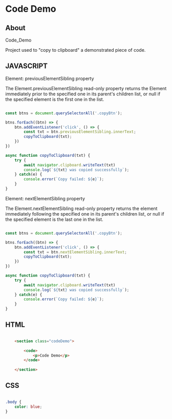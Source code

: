 # Code Demo

## About

Code_Demo

Project used to "copy to clipboard" a demonstrated piece of code. 


## JAVASCRIPT

<!-- [ Previous Elemenet Sibling ] -->
Element: previousElementSibling property

The Element.previousElementSibling read-only property returns the Element immediately prior to the specified one in its parent's children list, or null if the specified element is the first one in the list.
<!-- [ / Previous Element Sibling / ] -->

``` js

const btns = document.querySelectorAll('.copyBtn');

btns.forEach((btn) => {
    btn.addEventListener('click', () => {
        const txt = btn.previousElementSibling.innerText;
        copyToClipboard(txt);
    })
})

async function copyToClipboard(txt) {
    try {
        await navigator.clipboard.writeText(txt)
        console.log(`${txt} was copied successfully`);
    } catch(e) {
        console.error(`Copy failed: ${e}`);
    }
}

```

<!-- [ Next Element Sibling ]  -->
Element: nextElementSibling property

The Element.nextElementSibling read-only property returns the element immediately following the specified one in its parent's children list, or null if the specified element is the last one in the list.
<!-- [ / Next Element Sibling / ]  -->

``` js

const btns = document.querySelectorAll('.copyBtn');

btns.forEach((btn) => {
    btn.addEventListener('click', () => {
        const txt = btn.nextElementSibling.innerText;
        copyToClipboard(txt);
    })
})

async function copyToClipboard(txt) {
    try {
        await navigator.clipboard.writeText(txt)
        console.log(`${txt} was copied successfully`);
    } catch(e) {
        console.error(`Copy failed: ${e}`);
    }
}

```






## HTML

```html

    <section class="codeDemo">
        
        <code>
            <p>Code Demo</p>
        </code>
        
    </section>

```

## CSS



```css

.body {
    color: blue;
}


```
